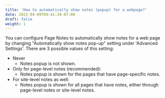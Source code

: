```yaml
---
title: 'How to automatically show notes (popup) for a webpage?'
date: 2022-04-09T09:41:34-07:00
draft: false
weight: 1
---
```

You can configure Page Notes to automatically show notes for a web page by changing "Automatically show notes pop-up" setting under 'Advanced Settings'. There are 3 possible values of this setting:

- Never
    - Notes popup is not shown.
- Only for page-level notes (recommended):
    - Notes popup is shown for the pages that have page-specific notes.
- For site-level notes as well:
    - Notes popup is shown for all pages that have notes, either through page-level notes or site-level notes.